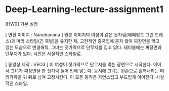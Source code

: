 # Deep-Learning-lecture-assignment1
[HW0] 기본 설정

[ 변환 이미지 : Nanobanana ]
원본 이미지의 여성이 같은 옷차림(에메랄드 그린 드레스)과 머리 스타일(긴 흑발)을 유지한 채, 고전적인 중국집에 혼자 앉아 짜장면을 먹고 있는 모습으로 변경해줘. 그녀는 젓가락으로 단무지를 집고 있다. 테이블에는 짜장면과 단무지가 있다. 사진은 사실적인 스타일로.

[ 동영상 제작 : VEO3 ]
이 여성이 젓가락으로 단무지를 먹는 장면으로 시작한다. 이어서 그녀가 짜장면을 한 젓가락 들어 입에 넣는다. 동시에 그녀는 왼손으로 흘러내리는 머리카락을 귀 뒤로 넘겨 고정시킨다. 이 모든 동작은 자연스럽고 부드럽게 이어진다. 사실적인 스타일.
